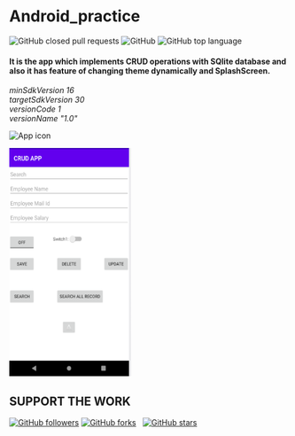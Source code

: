 # Android_practice

![GitHub closed pull requests](https://img.shields.io/github/issues-pr-closed/cvkoo7/CRUD_with_Android)
![GitHub](https://img.shields.io/github/license/cvkoo7/CRUD_with_Android)
![GitHub top language](https://img.shields.io/github/languages/top/cvkoo7/CRUD_with_Android)

#### It is the app which implements CRUD operations with SQlite database and also it has feature of changing theme dynamically and SplashScreen.

*minSdkVersion 16* \
*targetSdkVersion 30* \
*versionCode 1* \
*versionName "1.0"*

![App icon](https://www.creativefreedom.co.uk/wp-content/uploads/2013/03/00-android-4-0_icons.png)


<p float="center">
  <img src="/Screenshots/app.png" height="412" width="220" />
</p>



## SUPPORT THE WORK

[![GitHub followers](https://img.shields.io/github/followers/cvkoo7?label=follow&style=social)](https://github.com/cvkoo7?tab=followers)
[![GitHub forks](https://img.shields.io/github/forks/cvkoo7/Spark?label=forks&style=social)](https://github.com/cvkoo7/Spark/network) &nbsp;
[![GitHub stars](https://img.shields.io/github/stars/cvkoo7/Spark?style=social)](https://github.com/cvkoo7/Spark/stargazers)
&nbsp;
